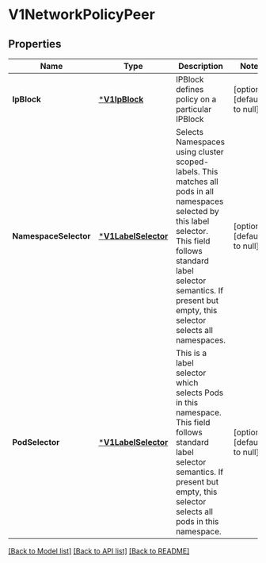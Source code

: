 # V1NetworkPolicyPeer

## Properties
Name | Type | Description | Notes
------------ | ------------- | ------------- | -------------
**IpBlock** | [***V1IpBlock**](v1.IPBlock.md) | IPBlock defines policy on a particular IPBlock | [optional] [default to null]
**NamespaceSelector** | [***V1LabelSelector**](v1.LabelSelector.md) | Selects Namespaces using cluster scoped-labels. This matches all pods in all namespaces selected by this label selector. This field follows standard label selector semantics. If present but empty, this selector selects all namespaces. | [optional] [default to null]
**PodSelector** | [***V1LabelSelector**](v1.LabelSelector.md) | This is a label selector which selects Pods in this namespace. This field follows standard label selector semantics. If present but empty, this selector selects all pods in this namespace. | [optional] [default to null]

[[Back to Model list]](../README.md#documentation-for-models) [[Back to API list]](../README.md#documentation-for-api-endpoints) [[Back to README]](../README.md)


